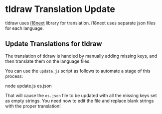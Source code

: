 # tldraw Translation Update

tldraw uses [i18next](http://i18next.com) library for translation.
i18next uses separate json files for each language.

## Update Translations for tldraw

The translation of tldraw is handled by manually adding missing keys, and then translate them on the language files.

You can use the `update.js` script as follows to automate a stage of this process:

node update.js es.json

That will cause the `es.json` file to be updated with all the missing keys set as empty strings. You need now to edit the file and replace blank strings with the proper translation!

